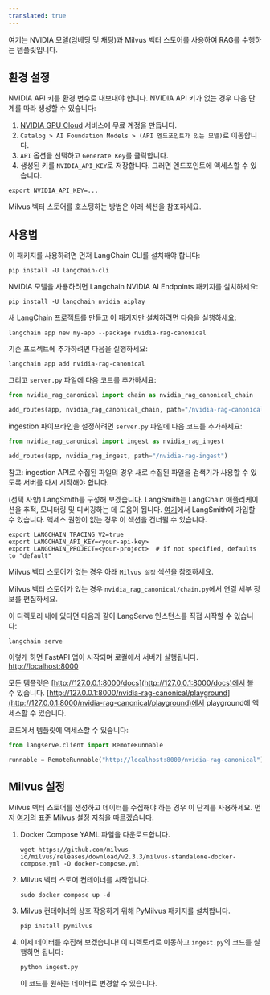 ```yaml
---
translated: true
---
```


여기는 NVIDIA 모델(임베딩 및 채팅)과 Milvus 벡터 스토어를 사용하여 RAG를 수행하는 템플릿입니다.

## 환경 설정

NVIDIA API 키를 환경 변수로 내보내야 합니다.
NVIDIA API 키가 없는 경우 다음 단계를 따라 생성할 수 있습니다:
1. [NVIDIA GPU Cloud](https://catalog.ngc.nvidia.com/) 서비스에 무료 계정을 만듭니다.
2. `Catalog > AI Foundation Models > (API 엔드포인트가 있는 모델)`로 이동합니다.
3. `API` 옵션을 선택하고 `Generate Key`를 클릭합니다.
4. 생성된 키를 `NVIDIA_API_KEY`로 저장합니다. 그러면 엔드포인트에 액세스할 수 있습니다.

```shell
export NVIDIA_API_KEY=...
```

Milvus 벡터 스토어를 호스팅하는 방법은 아래 섹션을 참조하세요.

## 사용법

이 패키지를 사용하려면 먼저 LangChain CLI를 설치해야 합니다:

```shell
pip install -U langchain-cli
```

NVIDIA 모델을 사용하려면 Langchain NVIDIA AI Endpoints 패키지를 설치하세요:

```shell
pip install -U langchain_nvidia_aiplay
```

새 LangChain 프로젝트를 만들고 이 패키지만 설치하려면 다음을 실행하세요:

```shell
langchain app new my-app --package nvidia-rag-canonical
```

기존 프로젝트에 추가하려면 다음을 실행하세요:

```shell
langchain app add nvidia-rag-canonical
```

그리고 `server.py` 파일에 다음 코드를 추가하세요:

```python
from nvidia_rag_canonical import chain as nvidia_rag_canonical_chain

add_routes(app, nvidia_rag_canonical_chain, path="/nvidia-rag-canonical")
```

ingestion 파이프라인을 설정하려면 `server.py` 파일에 다음 코드를 추가하세요:

```python
from nvidia_rag_canonical import ingest as nvidia_rag_ingest

add_routes(app, nvidia_rag_ingest, path="/nvidia-rag-ingest")
```

참고: ingestion API로 수집된 파일의 경우 새로 수집된 파일을 검색기가 사용할 수 있도록 서버를 다시 시작해야 합니다.

(선택 사항) LangSmith를 구성해 보겠습니다.
LangSmith는 LangChain 애플리케이션을 추적, 모니터링 및 디버깅하는 데 도움이 됩니다.
[여기](https://smith.langchain.com/)에서 LangSmith에 가입할 수 있습니다.
액세스 권한이 없는 경우 이 섹션을 건너뛸 수 있습니다.

```shell
export LANGCHAIN_TRACING_V2=true
export LANGCHAIN_API_KEY=<your-api-key>
export LANGCHAIN_PROJECT=<your-project>  # if not specified, defaults to "default"
```

Milvus 벡터 스토어가 없는 경우 아래 `Milvus 설정` 섹션을 참조하세요.

Milvus 벡터 스토어가 있는 경우 `nvidia_rag_canonical/chain.py`에서 연결 세부 정보를 편집하세요.

이 디렉토리 내에 있다면 다음과 같이 LangServe 인스턴스를 직접 시작할 수 있습니다:

```shell
langchain serve
```

이렇게 하면 FastAPI 앱이 시작되며 로컬에서 서버가 실행됩니다.
[http://localhost:8000](http://localhost:8000)

모든 템플릿은 [http://127.0.0.1:8000/docs](http://127.0.0.1:8000/docs)에서 볼 수 있습니다.
[http://127.0.0.1:8000/nvidia-rag-canonical/playground](http://127.0.0.1:8000/nvidia-rag-canonical/playground)에서 playground에 액세스할 수 있습니다.

코드에서 템플릿에 액세스할 수 있습니다:

```python
from langserve.client import RemoteRunnable

runnable = RemoteRunnable("http://localhost:8000/nvidia-rag-canonical")
```

## Milvus 설정

Milvus 벡터 스토어를 생성하고 데이터를 수집해야 하는 경우 이 단계를 사용하세요.
먼저 [여기](https://milvus.io/docs/install_standalone-docker.md)의 표준 Milvus 설정 지침을 따르겠습니다.

1. Docker Compose YAML 파일을 다운로드합니다.
    ```shell
    wget https://github.com/milvus-io/milvus/releases/download/v2.3.3/milvus-standalone-docker-compose.yml -O docker-compose.yml
    ```
2. Milvus 벡터 스토어 컨테이너를 시작합니다.
    ```shell
    sudo docker compose up -d
    ```
3. Milvus 컨테이너와 상호 작용하기 위해 PyMilvus 패키지를 설치합니다.
    ```shell
    pip install pymilvus
    ```
4. 이제 데이터를 수집해 보겠습니다! 이 디렉토리로 이동하고 `ingest.py`의 코드를 실행하면 됩니다:

    ```shell
    python ingest.py
    ```

    이 코드를 원하는 데이터로 변경할 수 있습니다.
